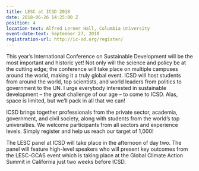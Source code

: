 ```yaml
---
title: LESC at ICSD 2018
date: 2018-06-26 14:25:00 Z
position: 4
location-text: Alfred Lerner Hall, Columbia University
event-date-text: September 27, 2018
registration-url: http://ic-sd.org/register/
---
```


This year’s International Conference on Sustainable Development will be the most important and historic yet! Not only will the science and policy be at the cutting edge; the conference will take place on multiple campuses around the world, making it a truly global event. ICSD will host students from around the world, top scientists, and world leaders from politics to government to the UN. I urge everybody interested in sustainable development – the great challenge of our age – to come to ICSD. Alas, space is limited, but we’ll pack in all that we can!

ICSD brings together professionals from the private sector, academia, government, and civil society, along with students from the world’s top universities. We welcome participants from all sectors and experience levels. Simply register and help us reach our target of 1,000!

The LESC panel at ICSD will take place in the afternoon of day two. The panel will feature high-level speakers who will present key outcomes from the LESC-GCAS event which is taking place at the Global Climate Action Summit in California just two weeks before ICSD. 